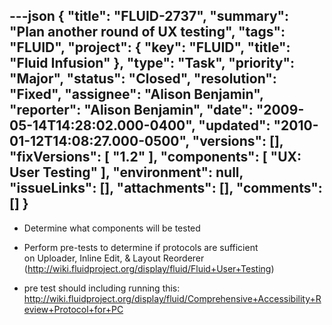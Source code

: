 ---json
{
  "title": "FLUID-2737",
  "summary": "Plan another round of UX testing",
  "tags": "FLUID",
  "project": {
    "key": "FLUID",
    "title": "Fluid Infusion"
  },
  "type": "Task",
  "priority": "Major",
  "status": "Closed",
  "resolution": "Fixed",
  "assignee": "Alison Benjamin",
  "reporter": "Alison Benjamin",
  "date": "2009-05-14T14:28:02.000-0400",
  "updated": "2010-01-12T14:08:27.000-0500",
  "versions": [],
  "fixVersions": [
    "1.2"
  ],
  "components": [
    "UX: User Testing"
  ],
  "environment": null,
  "issueLinks": [],
  "attachments": [],
  "comments": []
}
---
* Determine what components will be tested&#x20;

- Perform pre-tests to determine if protocols are sufficient\
  on Uploader, Inline Edit, & Layout Reorderer (<http://wiki.fluidproject.org/display/fluid/Fluid+User+Testing>)

* pre test should including running this: \
  <http://wiki.fluidproject.org/display/fluid/Comprehensive+Accessibility+Review+Protocol+for+PC>

        